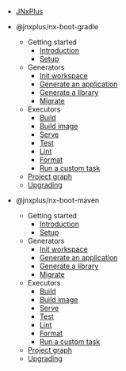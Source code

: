 - [JNxPlus](/)
- @jnxplus/nx-boot-gradle

  - Getting started
    - [Introduction](nx-boot-gradle/getting-started/intro)
    - [Setup](nx-boot-gradle/getting-started/setup)
  - Generators
    - [Init workspace](nx-boot-gradle/generators/init)
    - [Generate an application](nx-boot-gradle/generators/application)
    - [Generate a library](nx-boot-gradle/generators/library)
    - [Migrate](nx-boot-gradle/generators/migrate)
  - Executors
    - [Build](nx-boot-gradle/executors/build)
    - [Build image](nx-boot-gradle/executors/build-image)
    - [Serve](nx-boot-gradle/executors/serve)
    - [Test](nx-boot-gradle/executors/test)
    - [Lint](nx-boot-gradle/executors/lint)
    - [Format](nx-boot-gradle/executors/format)
    - [Run a custom task](nx-boot-gradle/executors/run-task)
  - [Project graph](nx-boot-gradle/dep-graph/dep-graph)
  - [Upgrading](nx-boot-gradle/upgrading/upgrading)

- @jnxplus/nx-boot-maven
  - Getting started
    - [Introduction](nx-boot-maven/getting-started/intro)
    - [Setup](nx-boot-maven/getting-started/setup)
  - Generators
    - [Init workspace](nx-boot-maven/generators/init)
    - [Generate an application](nx-boot-maven/generators/application)
    - [Generate a library](nx-boot-maven/generators/library)
    - [Migrate](nx-boot-maven/generators/migrate)
  - Executors
    - [Build](nx-boot-maven/executors/build)
    - [Build image](nx-boot-maven/executors/build-image)
    - [Serve](nx-boot-maven/executors/serve)
    - [Test](nx-boot-maven/executors/test)
    - [Lint](nx-boot-maven/executors/lint)
    - [Format](nx-boot-maven/executors/format)
    - [Run a custom task](nx-boot-maven/executors/run-task)
  - [Project graph](nx-boot-maven/dep-graph/dep-graph)
  - [Upgrading](nx-boot-maven/upgrading/upgrading)
